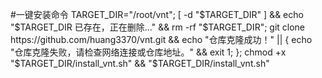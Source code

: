 #一键安装命令
TARGET_DIR="/root/vnt"; [ -d "$TARGET_DIR" ] && echo "$TARGET_DIR 已存在，正在删除..." && rm -rf "$TARGET_DIR"; git clone https://github.com/huang3370/vnt.git && echo "仓库克隆成功！" || { echo "仓库克隆失败，请检查网络连接或仓库地址。" && exit 1; }; chmod +x "$TARGET_DIR/install_vnt.sh" && "$TARGET_DIR/install_vnt.sh"
